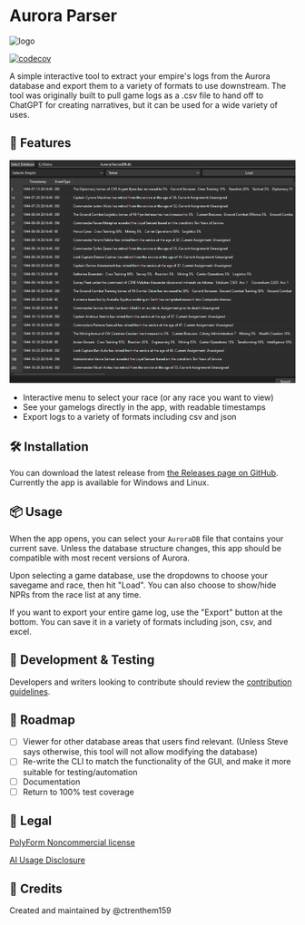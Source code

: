 # Aurora Parser

![logo](src/assets/logo.ico)

[![codecov](https://codecov.io/gh/ctrenthem159/aurora-parser/graph/badge.svg?token=9CEC8HSTD0)](https://codecov.io/gh/ctrenthem159/aurora-parser)

A simple interactive tool to extract your empire's logs from the Aurora database and export them to a variety of formats to use downstream. The tool was originally built to pull game logs as a .csv file to hand off to ChatGPT for creating narratives, but it can be used for a wide variety of uses.

## 🚀 Features

![main menu screenshot](src/assets/image.png)

- Interactive menu to select your race (or any race you want to view)
- See your gamelogs directly in the app, with readable timestamps
- Export logs to a variety of formats including csv and json

## 🛠️ Installation

You can download the latest release from [the Releases page on GitHub](https://github.com/ctrenthem159/aurora-parser/releases). Currently the app is available for Windows and Linux.

## 📦 Usage

When the app opens, you can select your `AuroraDB` file that contains your current save. Unless the database structure changes, this app should be compatible with most recent versions of Aurora.

Upon selecting a game database, use the dropdowns to choose your savegame and race, then hit "Load". You can also choose to show/hide NPRs from the race list at any time.

If you want to export your entire game log, use the "Export" button at the bottom. You can save it in a variety of formats including json, csv, and excel.

## 🧪 Development & Testing

Developers and writers looking to contribute should review the [contribution guidelines](CONTRIBUTING.md).

## 🔭 Roadmap

- [ ] Viewer for other database areas that users find relevant. (Unless Steve says otherwise, this tool will not allow modifying the database)
- [ ] Re-write the CLI to match the functionality of the GUI, and make it more suitable for testing/automation
- [ ] Documentation
- [ ] Return to 100% test coverage

## 📄 Legal

[PolyForm Noncommercial license](LICENSE)

[AI Usage Disclosure](DISCLOSURE.md)

## 🧠 Credits

Created and maintained by @ctrenthem159
